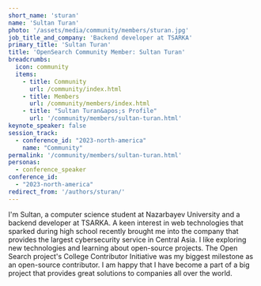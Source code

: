 ```yaml
---
short_name: 'sturan'
name: 'Sultan Turan'
photo: '/assets/media/community/members/sturan.jpg'
job_title_and_company: 'Backend developer at TSARKA'
primary_title: 'Sultan Turan'
title: 'OpenSearch Community Member: Sultan Turan'
breadcrumbs:
  icon: community
  items:
    - title: Community
      url: /community/index.html
    - title: Members
      url: /community/members/index.html
    - title: "Sultan Turan&apos;s Profile"
      url: '/community/members/sultan-turan.html'
keynote_speaker: false
session_track: 
  - conference_id: "2023-north-america"
    name: "Community"
permalink: '/community/members/sultan-turan.html'
personas:
  - conference_speaker
conference_id:
  - "2023-north-america"
redirect_from: '/authors/sturan/'
---
```

I'm Sultan, a computer science student at Nazarbayev University and a backend developer at TSARKA. A keen interest in web technologies that sparked during high school recently brought me into the company that provides the largest cybersecurity service in Central Asia. I like exploring new technologies and learning about open-source projects. The Open Search project's College Contributor Initiative was my biggest milestone as an open-source contributor. I am happy that I have become a part of a big project that provides great solutions to companies all over the world.

